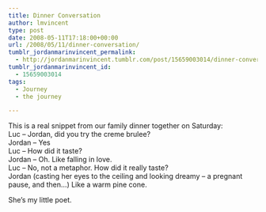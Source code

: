 ```yaml
---
title: Dinner Conversation
author: lmvincent
type: post
date: 2008-05-11T17:18:00+00:00
url: /2008/05/11/dinner-conversation/
tumblr_jordanmarinvincent_permalink:
  - http://jordanmarinvincent.tumblr.com/post/15659003014/dinner-conversation
tumblr_jordanmarinvincent_id:
  - 15659003014
tags:
  - Journey
  - the journey

---
```

This is a real snippet from our family dinner together on Saturday:  
Luc &ndash; Jordan, did you try the creme brulee?  
Jordan &ndash; Yes  
Luc &ndash; How did it taste?  
Jordan &ndash; Oh. Like falling in love.  
Luc &ndash; No, not a metaphor. How did it really taste?  
Jordan (casting her eyes to the ceiling and looking dreamy &ndash; a pregnant pause, and then&hellip;) Like a warm pine cone.

She&rsquo;s my little poet.

<div class="blogger-post-footer">
  <img loading="lazy" width="1" height="1" src="https://blogger.googleusercontent.com/tracker/9039099668816362935-2688767141155843655?l=jordansjourney2.blogspot.com" alt="" />
</div>